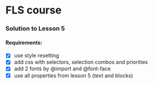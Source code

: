 # FLS course

### Solution to Lesson 5

#### Requirements:

- [x] use style resetting
- [x] add css with selectors, selection combos and priorities
- [x] add 2 fonts by @import and @font-face
- [x] use all properties from lesson 5 (text and blocks)
